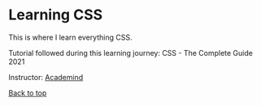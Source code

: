 # Learning CSS

This is where I learn everything CSS.

Tutorial followed during this learning journey: CSS - The Complete Guide 2021

Instructor: [Academind](https://www.udemy.com/course/css-the-complete-guide-incl-flexbox-grid-sass/)

[Back to top](#learning-CSS)
 